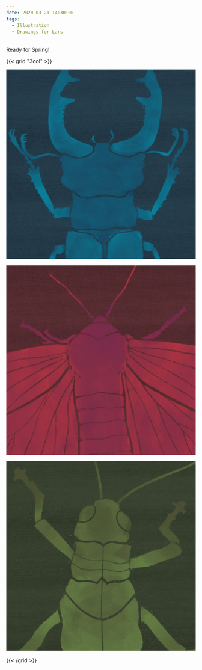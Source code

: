 ```yaml
---
date: 2020-03-21 14:30:00
tags:
  - Illustration
  - Drawings for Lars
---
```


Ready for Spring!

{{< grid "3col" >}}

![1](01.jpg)

![2](02.jpg)

![3](03.jpg)

{{< /grid >}}
